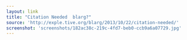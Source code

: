 ```yaml
---
layout: link
title: "Citation Needed  blarg?"
source: 'http://exple.tive.org/blarg/2013/10/22/citation-needed/'
screenshot: 'screenshots/182ac38c-219c-4fd7-beb0-ccb9a6a07729.jpg'
---
```


